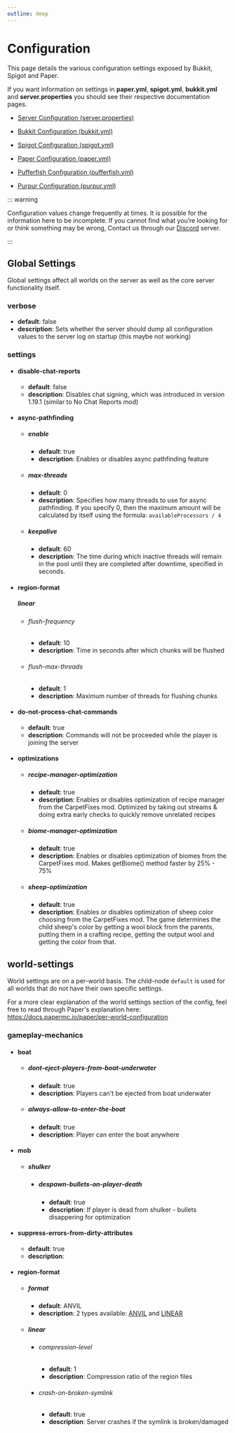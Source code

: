 ```yaml
---
outline: deep
---
```


# Configuration

This page details the various configuration settings exposed by Bukkit, Spigot and Paper.

If you want information on settings in **paper.yml**, **spigot.yml**, **bukkit.yml** and **server.properties** you should see their respective documentation pages.

- [Server Configuration (server.properties)](https://minecraft.wiki/w/Server.properties)

- [Bukkit Configuration (bukkit.yml)](https://bukkit.fandom.com/wiki/Bukkit.yml)

- [Spigot Configuration (spigot.yml)](https://www.spigotmc.org/wiki/spigot-configuration)

- [Paper Configuration (paper.yml)](https://docs.papermc.io/paper/reference/paper-global-configuration)

- [Pufferfish Configuration (pufferfish.yml)](https://docs.pufferfish.host/setup/pufferfish-fork-configuration)

- [Purpur Configuration (purpur.yml)](https://purpurmc.org/docs/Configuration)

::: warning

Configuration values change frequently at times. It is possible for the information here to be incomplete. If you cannot find what you’re looking for or think something may be wrong, Contact us through our [Discord](https://discord.gg/p7cxhw7E2M) server.

:::

## Global Settings

Global settings affect all worlds on the server as well as the core server functionality itself.

### verbose

- **default**: false
- **description**: Sets whether the server should dump all configuration values to the server log on startup (this maybe not working)

### settings
- #### disable-chat-reports
  - **default**: false
  - **description**: Disables chat signing, which was introduced in version 1.19.1 (similar to No Chat Reports mod)
- #### async-pathfinding
  - ##### enable
    - **default**: true
    - **description**: Enables or disables async pathfinding feature
  - ##### max-threads
    - **default**: 0
    - **description**: Specifies how many threads to use for async pathfinding. If you specify 0, then the maximum amount will be calculated by itself using the formula: `availableProcessors / 4`
  - ##### keepalive
    - **default**: 60
    - **description**: The time during which inactive threads will remain in the pool until they are completed after downtime, specified in seconds.
- #### region-format
    ##### linear
    - ###### flush-frequency
      - **default**: 10
      - **description**: Time in seconds after which chunks will be flushed
    - ###### flush-max-threads
      - **default**: 1
      - **description**: Maximum number of threads for flushing chunks
- #### do-not-process-chat-commands
  - **default**: true
  - **description**: Commands will not be proceeded while the player is joining the server
- #### optimizations
  - ##### recipe-manager-optimization
    - **default**: true
    - **description**: Enables or disables optimization of recipe manager from the CarpetFixes mod. Optimized by taking out streams & doing extra early checks to quickly remove unrelated recipes
  - ##### biome-manager-optimization
    - **default**: true
    - **description**: Enables or disables optimization of biomes from the CarpetFixes mod. Makes getBiome() method faster by 25% - 75%
  - ##### sheep-optimization
    - **default**: true
    - **description**: Enables or disables optimization of sheep color choosing from the CarpetFixes mod. The game determines the child sheep's color by getting a wool block from the parents, putting them in a crafting
recipe, getting the output wool and getting the color from that.

## world-settings

World settings are on a per-world basis. The child-node `default` is used for all worlds that do not have their own specific settings.

For a more clear explanation of the world settings section of the config, feel free to read through Paper's explanation here: https://docs.papermc.io/paper/per-world-configuration

### gameplay-mechanics
- #### boat
    - ##### dont-eject-players-from-boat-underwater
        - **default**: true
        - **description**: Players can't be ejected from boat underwater

    - ##### always-allow-to-enter-the-boat
        - **default**: true
        - **description**: Player can enter the boat anywhere
- #### mob
  - ##### shulker
    - ##### despawn-bullets-on-player-death
      - **default**: true
      - **description**: If player is dead from shulker - bullets disappering for optimization

- #### suppress-errors-from-dirty-attributes
  - **default**: true
  - **description**:

- #### region-format
  - ##### format
    - **default**: ANVIL
    - **description**: 2 types available: [ANVIL](https://minecraft.wiki/w/Anvil_file_format) and [LINEAR](https://github.com/xymb-endcrystalme/LinearRegionFileFormatTools?tab=readme-ov-file#linear-region-file-format-for-minecraft)
  - ##### linear
    - ###### compression-level
      - **default**: 1
      - **description**: Compression ratio of the region files
    - ###### crash-on-broken-symlink
      - **default**: true
      - **description**: Server crashes if the symlink is broken/damaged
